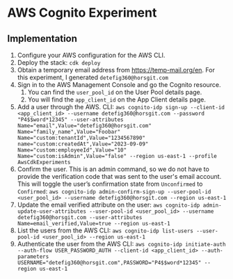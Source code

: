 # AWS Cognito Experiment

## Implementation

1. Configure your AWS configuration for the AWS CLI.
1. Deploy the stack: `cdk deploy`
1. Obtain a temporary email address from https://temp-mail.org/en. For this experiment, I generated `detefig360@horsgit.com`
1. Sign in to the AWS Management Console and go the Cognito resource. 
   1. You can find the `user_pool_id` on the User Pool details page.
   1. You will find the `app_client_id` on the App Client details page.
1. Add a user through the AWS. 
   CLI: `aws cognito-idp sign-up --client-id <app_client_id> --username detefig360@horsgit.com --password "P4$$word*12345" --user-attributes Name="email",Value="detefig360@horsgit.com" Name="family_name",Value="Foobar" Name="custom:tenantId",Value="1234567890" name="custom:createdAt",Value="2023-09-09" Name="custom:employeeId",Value="10" Name="custom:isAdmin",Value="false" --region us-east-1 --profile AwsCdkExperiments`
1. Confirm the user. This is an admin command, so we do not have to provide the verification code that was sent to the user's email account. This will toggle the user’s confirmation state from `Unconfirmed` to `Confirmed`: `aws cognito-idp admin-confirm-sign-up --user-pool-id <user_pool_id> --username detefig360@horsgit.com --region us-east-1`
1. Update the email verified attribute on the user: `aws cognito-idp admin-update-user-attributes --user-pool-id <user_pool_id> --username detefig360@horsgit.com --user-attributes Name=email_verified,Value=true --region us-east-1`
1. List the users from the AWS CLI: `aws cognito-idp list-users --user-pool-id <user_pool_id> --region us-east-1`
1. Authenticate the user from the AWS CLI: `aws cognito-idp initiate-auth --auth-flow USER_PASSWORD_AUTH --client-id <app_client_id> --auth-parameters USERNAME="detefig360@horsgit.com",PASSWORD="P4$$word*12345" --region us-east-1`
